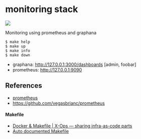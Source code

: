 # monitoring stack

![](https://cdn.rawgit.com/prometheus/prometheus/e761f0d/documentation/images/architecture.svg)


Monitoring using prometheus and graphana

    $ make help
    $ make up
    $ make info
    $ make down


- graphana: http://127.0.0.1:3000/dashboards   [admin, foobar]
- prometheus: http://127.0.0.1:9090


## References

- [prometheus]
- https://github.com/vegasbrianc/prometheus

#### Makefile
- [Docker & Makefile | X-Ops — sharing infra-as-code parts](https://itnext.io/docker-makefile-x-ops-sharing-infra-as-code-parts-ea6fa0d22946)
- [Auto documented Makefile](https://marmelab.com/blog/2016/02/29/auto-documented-makefile.html)

[PromQL]:https://prometheus.io/docs/prometheus/latest/querying/basics
[prometheus]:https://prometheus.io/docs
